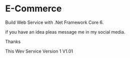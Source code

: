 # E-Commerce
Build Web Service with .Net Framework Core 6. 

if you have an idea pleas message me in my social media.

Thanks

This Wev Service Version 1
V1.01
